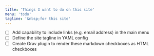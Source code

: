 ```yaml
---
title: 'Things I want to do on this site'
menu: 'todo'
tagline: '&nbsp;for this site'
---
```


- [ ] Add capability to include links (e.g. email address) in the main menu
- [ ] Define the site tagline in YAML config
- [ ] Create Grav plugin to render these markdown checkboxes as HTML checkboxes

